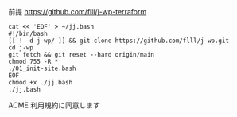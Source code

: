 前提 https://github.com/flll/j-wp-terraform

```
cat << 'EOF' > ~/jj.bash
#!/bin/bash
[[ ! -d j-wp/ ]] && git clone https://github.com/flll/j-wp.git
cd j-wp
git fetch && git reset --hard origin/main
chmod 755 -R *
./01_init-site.bash
EOF
chmod +x ./jj.bash
./jj.bash
```

ACME 利用規約に同意します